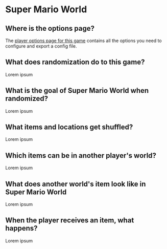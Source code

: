 # Super Mario World

## Where is the options page?

The [player options page for this game](../player-options) contains all the options you need to configure and export a config file.

## What does randomization do to this game?

Lorem ipsum

## What is the goal of Super Mario World when randomized?

Lorem ipsum

## What items and locations get shuffled?

Lorem ipsum

## Which items can be in another player's world?

Lorem ipsum

## What does another world's item look like in Super Mario World

Lorem ipsum

## When the player receives an item, what happens?

Lorem ipsum
